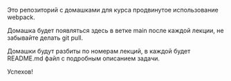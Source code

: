 Это репозиторий с домашками для курса продвинутое использование webpack.

Домашка будет появляться здесь в ветке main после каждой лекции, не забывайте делать git pull.

Домашки будут разбиты по номерам лекций, в каждой будет README.md файл с подробным описанием задачи.

Успехов!
